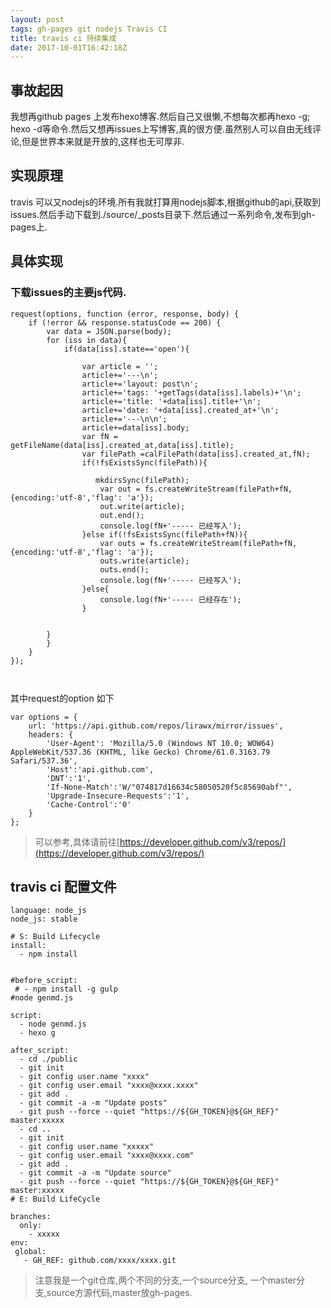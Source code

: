 ```yaml
---
layout: post
tags: gh-pages git nodejs Travis CI 
title: travis ci 持续集成
date: 2017-10-01T16:42:18Z
---
```


## 事故起因
我想再github pages 上发布hexo博客.然后自己又很懒,不想每次都再hexo -g; hexo -d等命令.然后又想再issues上写博客,真的很方便.虽然别人可以自由无线评论,但是世界本来就是开放的,这样也无可厚非.

## 实现原理
travis 可以又nodejs的环境.所有我就打算用nodejs脚本,根据github的api,获取到issues.然后手动下载到./source/_posts目录下.然后通过一系列命令,发布到gh-pages上.


## 具体实现

### 下载issues的主要js代码.
```
request(options, function (error, response, body) {
    if (!error && response.statusCode == 200) {
        var data = JSON.parse(body);
        for (iss in data){
            if(data[iss].state=='open'){

                var article = '';
                article+='---\n';
                article+='layout: post\n';
                article+='tags: '+getTags(data[iss].labels)+'\n';
                article+='title: '+data[iss].title+'\n';
                article+='date: '+data[iss].created_at+'\n';
                article+='---\n\n';
                article+=data[iss].body;
                var fN = getFileName(data[iss].created_at,data[iss].title);
                var filePath =calFilePath(data[iss].created_at,fN);
                if(!fsExistsSync(filePath)){

                   mkdirsSync(filePath);
                    var out = fs.createWriteStream(filePath+fN,{encoding:'utf-8','flag': 'a'});
                    out.write(article);
                    out.end();
                    console.log(fN+'----- 已经写入');
                }else if(!fsExistsSync(filePath+fN)){
                    var outs = fs.createWriteStream(filePath+fN,{encoding:'utf-8','flag': 'a'});
                    outs.write(article);
                    outs.end();
                    console.log(fN+'----- 已经写入');
                }else{
                    console.log(fN+'----- 已经存在');
                }


        }
        }
    }
});



```

其中request的option 如下

```
var options = {
    url: 'https://api.github.com/repos/lirawx/mirror/issues',
    headers: {
        'User-Agent': 'Mozilla/5.0 (Windows NT 10.0; WOW64) AppleWebKit/537.36 (KHTML, like Gecko) Chrome/61.0.3163.79 Safari/537.36',
        'Host':'api.github.com',
        'DNT':'1',
        'If-None-Match':'W/"074817d16634c58050520f5c85690abf"',
        'Upgrade-Insecure-Requests':'1',
        'Cache-Control':'0'
    }
};
```

> 可以参考,具体请前往[https://developer.github.com/v3/repos/](https://developer.github.com/v3/repos/)


## travis ci 配置文件
```
language: node_js
node_js: stable

# S: Build Lifecycle
install:
  - npm install


#before_script:
 # - npm install -g gulp
#node genmd.js

script:
  - node genmd.js
  - hexo g

after_script:
  - cd ./public
  - git init
  - git config user.name "xxxx"
  - git config user.email "xxxx@xxxx.xxxx"
  - git add .
  - git commit -a -m "Update posts"
  - git push --force --quiet "https://${GH_TOKEN}@${GH_REF}" master:xxxxx
  - cd ..
  - git init
  - git config user.name "xxxxx"
  - git config user.email "xxxx@xxxx.com"
  - git add .
  - git commit -a -m "Update source"
  - git push --force --quiet "https://${GH_TOKEN}@${GH_REF}" master:xxxxx
# E: Build LifeCycle

branches:
  only:
    - xxxxx
env:
 global:
   - GH_REF: github.com/xxxx/xxxx.git
```


> 注意我是一个git仓库,两个不同的分支,一个source分支, 一个master分支,source方源代码,master放gh-pages.
